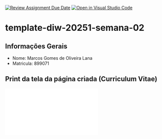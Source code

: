 [![Review Assignment Due Date](https://classroom.github.com/assets/deadline-readme-button-22041afd0340ce965d47ae6ef1cefeee28c7c493a6346c4f15d667ab976d596c.svg)](https://classroom.github.com/a/6b4UVvYL)
[![Open in Visual Studio Code](https://classroom.github.com/assets/open-in-vscode-2e0aaae1b6195c2367325f4f02e2d04e9abb55f0b24a779b69b11b9e10269abc.svg)](https://classroom.github.com/online_ide?assignment_repo_id=20142423&assignment_repo_type=AssignmentRepo)
# template-diw-20251-semana-02

## Informações Gerais
- Nome: Marcos Gomes de Oliveira Lana
- Matricula: 899071

## Print da tela da página criada (Curriculum Vitae)

![Tela currículo](public/index.html)
